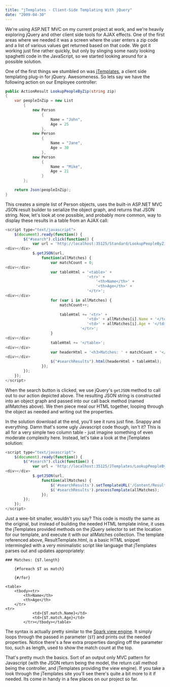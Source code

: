 ```yaml
---
title: "jTemplates - Client-Side Templating With jQuery"
date: "2009-04-30"
---
```


We're using ASP.NET MVC on my current project at work, and we're heavily exploring jQuery and other client side tools for AJAX effects. One of the first areas where we needed it was a screen where the user enters a zip code and a list of various values get returned based on that code. We got it working just fine rather quickly, but only by slinging some nasty looking spaghetti code in the JavaScript, so we started looking around for a possible solution.

One of the first things we stumbled on was [jTemplates](http://jtemplates.tpython.com/), a client side templating plug-in for jQuery. Awesomeness. So lets say we have the following action on our Employee controller:

```csharp
public ActionResult LookupPeopleByZip(string zip)
{
    var peopleInZip = new List
        {
            new Person
                {
                    Name = "John",
                    Age = 25
                },
            new Person
                {
                    Name = "Jane",
                    Age = 30
                },
            new Person
                {
                    Name = "Mike",
                    Age = 21
                }
        };

    return Json(peopleInZip);
}
```

This creates a simple list of Person objects, uses the built-in ASP.NET MVC JSON result builder to serialize the object graph, and returns that JSON string. Now, let's look at one possible, and probably more common, way to display these results in a table from an AJAX call:

```javascript
<script type="text/javascript">
    $(document).ready(function() {
        $("#search").click(function() {
            var url = 'http://localhost:35125/Standard/LookupPeopleByZip/' + $("#zipCode").val();
<div></div>
            $.getJSON(url,
                function(allMatches) {
                    var matchCount = 0;
<div></div>
                    var tableHtml = '<table>' +
                                    '<tr>' +
                                        '<th>Name</th>' +
                                        '<th>Age</th>' +
                                    '</tr>';
<div></div>
                    for (var i in allMatches) {
                        matchCount++;
                        
                        tableHtml += '<tr>' +
                                    '<td>' + allMatches[i].Name + '</td>' +
                                    '<td>' + allMatches[i].Age + '</td>' +
                                 '</tr>';
                    }
<div></div>
                    tableHtml += '</table>';
<div></div>
                    var headerHtml = '<h3>Matches: ' + matchCount + '</h3>';
<div></div>
                    $("#searchResults").html(headerHtml + tableHtml);
                });
        });
    });
</script>
```

When the search button is clicked, we use jQuery's `getJSON` method to call out to our action depicted above. The resulting JSON string is constructed into an object graph and passed into our call back method (named allMatches above). We then piece meal our HTML together, looping through the object as needed and writing out the properties.

In the solution download at the end, you'll see it runs just fine. Snappy and everything. Damn that's some ugly Javascript code though, isn't it? This is all for a very simple two column table - just imagine something of even moderate complexity here. Instead, let's take a look at the jTemplates solution:

```javascript
<script type="text/javascript">
    $(document).ready(function() {
        $("#search").click(function() {
            var url = 'http://localhost:35125/JTemplates/LookupPeopleByZip/' + $("#zipCode").val();
<div></div>
            $.getJSON(url,
                function(allMatches) {
                    $('#searchResults').setTemplateURL('/Content/ResultTemplate.html');
                    $('#searchResults').processTemplate(allMatches);
                });
        });
    });
</script>
```

Just a wee-bit smaller, wouldn't you say? This code is mostly the same as the original, but instead of building the needed HTML template inline, it uses the jTemplates provided methods on the jQuery selector to set the location for our template, and execute it with our allMatches collection. The template referenced above, ResultTemplate.html, is a basic HTML snippet intermingled with a very minimalistic script like language that jTemplates parses out and updates appropriately:

```
### Matches: {$T.length}

    {#foreach $T as match}
        
    {#/for}

<table>
    <tbody><tr>
        <th>Name</th>
        <th>Age</th>
    </tr>
<tr>
            <td>{$T.match.Name}</td>
            <td>{$T.match.Age}</td>
        </tr></tbody></table>
```

The syntax is actually pretty similar to the [Spark view engine](http://sparkviewengine.com/). It simply loops through the passed in parameter (`$T`) and prints out the needed properties. Notice there's a few extra properties dangling off the parameter too, such as length, used to show the match count at the top.

That's pretty much the basics. Sort of an output only MVC pattern for Javascript (with the JSON return being the model, the return call method being the controller, and jTemplates providing the view engine). If you take a look through the jTemplates site you'll see there's quite a bit more to it if needed. Its come in handy in a few places on our project so far.
